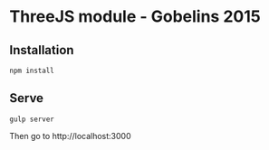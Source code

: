 # ThreeJS module - Gobelins 2015

## Installation
`npm install`

## Serve
`gulp server`

Then go to http://localhost:3000


 
